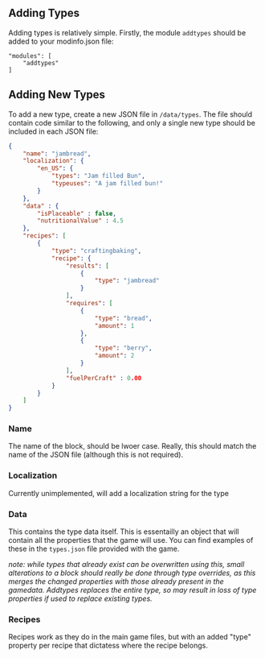 ## Adding Types

Adding types is relatively simple. Firstly, the module `addtypes` should be added to your modinfo.json file:

```
"modules": [
	"addtypes"
]
```

## Adding New Types

To add a new type, create a new JSON file in `/data/types`. The file should contain code similar to the following, and only a single new type should be included in each JSON file:

```json
{
	"name": "jambread",
    "localization": {
        "en_US": {
            "types": "Jam filled Bun",
            "typeuses": "A jam filled bun!"
        }
    },
    "data" : {
		"isPlaceable" : false,
		"nutritionalValue" : 4.5
	},
    "recipes": [
        {
            "type": "craftingbaking",
            "recipe": {
                "results": [
                    {
                        "type": "jambread"
                    }
                ],
                "requires": [
                    {
                        "type": "bread",
                        "amount": 1
                    },
                    {
                        "type": "berry",
                        "amount": 2
                    }
                ],
                "fuelPerCraft" : 0.00
            }
        }
    ]
}
```

### Name

The name of the block, should be lwoer case. Really, this should match the name of the JSON file (although this is not required).

### Localization

Currently unimplemented, will add a localization string for the type

### Data

This contains the type data itself. This is essentailly an object that will contain all the properties that the game will use. You can find examples of these in the `types.json` file provided with the game.

*note: while types that already exist _can_ be overwritten using this, small alterations to a block should really be done through type overrides, as this _merges_ the changed properties with those already present in the gamedata. Addtypes replaces the entire type, so may result in loss of type properties if used to replace existing types.*

### Recipes

Recipes work as they do in the main game files, but with an added "type" property per recipe that dictatess where the recipe belongs.